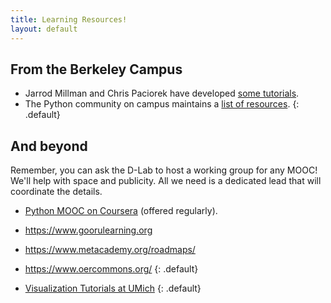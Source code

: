 ```yaml
---
title: Learning Resources!
layout: default
---
```

## From the Berkeley Campus

- Jarrod Millman and Chris Paciorek have developed [some
  tutorials](http://statistics.berkeley.edu/computing/training/tutorials).
- The Python community on campus maintains a [list of
  resources](http://python.berkeley.edu/learning_resources.html).
{: .default}

## And beyond

Remember, you can ask the D-Lab to host a working group for any MOOC! We'll help
with space and publicity. All we need is a dedicated lead that will coordinate
the details.

- [Python MOOC on Coursera](https://www.coursera.org/specializations/python)
  (offered regularly).
- https://www.goorulearning.org
- https://www.metacademy.org/roadmaps/
- https://www.oercommons.org/
{: .default}

- [Visualization Tutorials at UMich](https://digitalprojectstudio.wordpress.com/)
{: .default}
